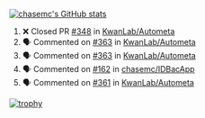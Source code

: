 [![chasemc's GitHub stats](https://github-readme-stats.vercel.app/api?username=chasemc)](https://github.com/anuraghazra/github-readme-stats)


<!--START_SECTION:activity-->
1. ❌ Closed PR [#348](https://github.com/KwanLab/Autometa/pull/348) in [KwanLab/Autometa](https://github.com/KwanLab/Autometa)
2. 🗣 Commented on [#363](https://github.com/KwanLab/Autometa/issues/363#issuecomment-2179030874) in [KwanLab/Autometa](https://github.com/KwanLab/Autometa)
3. 🗣 Commented on [#363](https://github.com/KwanLab/Autometa/issues/363#issuecomment-2176977161) in [KwanLab/Autometa](https://github.com/KwanLab/Autometa)
4. 🗣 Commented on [#162](https://github.com/chasemc/IDBacApp/issues/162#issuecomment-2168864694) in [chasemc/IDBacApp](https://github.com/chasemc/IDBacApp)
5. 🗣 Commented on [#361](https://github.com/KwanLab/Autometa/pull/361#issuecomment-2168460238) in [KwanLab/Autometa](https://github.com/KwanLab/Autometa)
<!--END_SECTION:activity-->
[![trophy](https://github-profile-trophy.vercel.app/?username=chasemc)](https://github.com/ryo-ma/github-profile-trophy)

